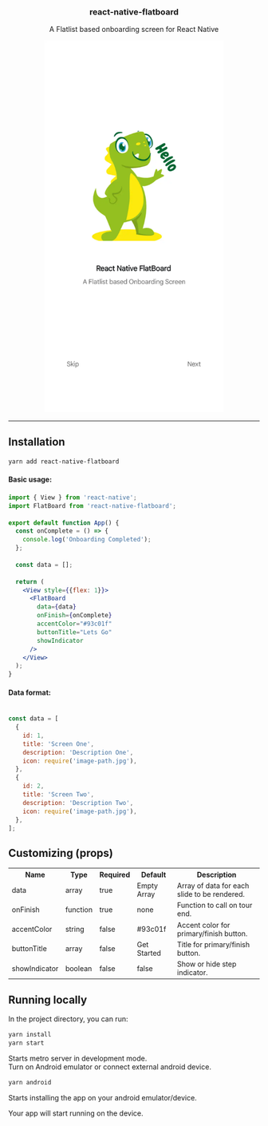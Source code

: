 
<p align="center">
<h3 align="center">react-native-flatboard</h3>
</p>
<p align="center">
A Flatlist based onboarding screen for React Native
</p>
<p align="center">
<img src="https://raw.githubusercontent.com/ArunGovil/react-native-flatboard/main/src/assets/demo.webp" width=360 alt="cmdr"/>
</p>

---
## Installation
```sh
yarn add react-native-flatboard
```

#### Basic usage:

```jsx
import { View } from 'react-native';
import FlatBoard from 'react-native-flatboard';

export default function App() {
  const onComplete = () => {
    console.log('Onboarding Completed');
  };
  
  const data = [];

  return (
    <View style={{flex: 1}}>
      <FlatBoard
        data={data}
        onFinish={onComplete}
        accentColor="#93c01f"
        buttonTitle="Lets Go"
        showIndicator
      />
    </View>
  );
}

```

#### Data format:

```jsx

const data = [
  {
    id: 1,
    title: 'Screen One',
    description: 'Description One',
    icon: require('image-path.jpg'),
  },
  {
    id: 2,
    title: 'Screen Two',
    description: 'Description Two',
    icon: require('image-path.jpg'),
  },
];

```
## Customizing (props)

<table>
  <tr>
    <th>Name<br/></th>
    <th>Type</th>
    <th>Required</th>
    <th>Default</th>
    <th>Description</th>
  </tr>
  <tr>
    <td>data</td>
    <td>array</td>
    <td>true</td>
    <td>Empty Array</td>
    <td>Array of data for each slide to be rendered.</td>
  </tr>
   <tr>
    <td>onFinish</td>
    <td>function</td>
    <td>true</td>
    <td>none</td>
    <td>Function to call on tour end.</td>
  </tr>
  <tr>
    <td>accentColor</td>
    <td>string</td>
    <td>false</td>
    <td>#93c01f</td>
    <td>Accent color for primary/finish button.</td>
  </tr>
  <tr>
    <td>buttonTitle</td>
    <td>array</td>
    <td>false</td>
    <td>Get Started</td>
    <td>Title for primary/finish button.</td>
  </tr>
  <tr>
    <td>showIndicator</td>
    <td>boolean</td>
    <td>false</td>
    <td>false</td>
    <td>Show or hide step indicator.</td>
  </tr> 
</table>

## Running locally

In the project directory, you can run:

```sh
yarn install
yarn start

```

Starts metro server in development mode.<br>
Turn on Android emulator or connect external android device.

```sh
yarn android
```

Starts installing the app on your android emulator/device.<br>

Your app will start running on the device.


